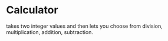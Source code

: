 # Calculator
takes two integer values and then lets you choose from division, multiplication, addition, subtraction.

